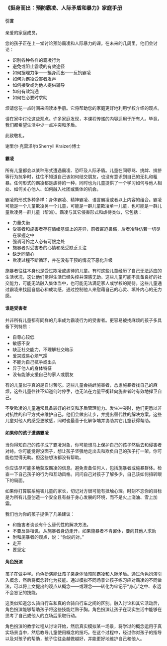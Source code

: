 ### 《挺身而出：预防霸凌、人际矛盾和暴力》家庭手册

#### 引言

亲爱的家庭成员， 

您的孩子正在上一堂讨论预防霸凌和人际暴力的课。在未来的几周里，他们会讨论：

* 识别各种各样的霸凌行为
* 避免或阻止霸凌的有效途径
* 如何据理力争——挺身而出——反抗霸凌
* 如何为霸凌受害者发声
* 如何接受或为他人提供辅导
* 如何有效沟通
* 如何在必要时求助

烦请您花一点时间来阅读本手册。它将帮助您的家庭更好地利用学校介绍的观点。

请在家中讨论这些观点。许多家庭发现，本课程传递的内容适用于所有人。毕竟，我们都希望生活中少一点冲突和矛盾。

此致敬礼，

谢里尔·克雷泽尔(Sherryll Kraizer)博士

#### 霸凌 

所有儿童都会以某种形式遭遇霸凌、恐吓及人际矛盾。儿童在同辱骂、挑衅、排挤等行为抗争时，往往不知道自己该如何结交朋友，也没有意识到自己的无礼和粗暴。任何形式的霸凌都是虐待的一种，同时也为儿童提供了一个学习如何与他人相处、如何关心他人、如何融入社团或集体的机会。

霸凌的形式多种多样：身体霸凌、精神霸凌、语言霸凌或者以上内容的组合。霸凌可能是一个儿童欺凌另一个儿童，可能是一群儿童欺凌单一儿童，也可能是一群儿童欺凌另一群儿童（帮派）。霸凌与其它侵害形式和虐待类似，它包括：

* 力量失衡
* 受害者和施害者存在情绪基调上的差异，前者窘迫畏缩，后者冷静仿若一切尽在掌握之中
* 强调可怜之人必有可恨之处
* 施暴者对受害者的心情和感受缺乏关注
* 缺乏同情心
* 欺凌过程不断循环，并在没有干预的情况下恶化升级

施暴者往往本身也是受过欺凌或虐待的儿童。有时这些儿童经历了自己无法适应的生活状况，这让他们觉得生活已经失控并深感无助。这些儿童可能不具备良好的社交能力，可能无法融入集体当中，也可能无法满足家人或学校的期待。这些儿童通过霸凌来找回自信心和成功感，通过控制他人来慰藉自己的心灵、填补内心的无力感。

#### 谁是受害者 

并非所有儿童都有同样的几率成为霸凌行为的受害者。更容易被找麻烦的孩子多具备下列特质：

* 自尊心较低
* 敏感不安
* 缺乏社交能力，不理解社交暗示
* 爱哭或易心烦气躁
* 不能为自己抗争或出头
* 异于他人的身体特征
* 没有能够支援自己的家人或朋友

有的儿童似乎真的是自讨苦吃。这些儿童会挑衅施害者，怂恿施暴者找自己的麻烦，这些儿童往往不知道何时停手，也无法在力量平衡转向施害者时有效地捍卫自己。

不受欺凌的儿童通常具备较好的社交和矛盾管理能力。发生冲突时，他们更愿以非对抗性的和平方式来维护自己。他们会做出让步，并提出替代性的解决方案。这些儿童对他人的感受更敏感，同时也最善于化解争端并协助其它儿童获得帮助。

#### 如果你的孩子遭遇霸凌 

当你得知自己的孩子成了霸凌对象，你可能想马上保护自己的孩子然后去和侵害者对峙。你可能觉得没面子，想让孩子坚强地走出去和欺负自己的孩子打一架。你可能也觉得无助。但这些想法都没有帮助。

你应该尽可能多地获取霸凌的信息。避免责备任何人，包括施暴者或施暴群体。检查一下自己孩子的行为和互动风格。问问自己对孩子了解多少，自己该如何扭转眼下的局面。

如果你打算联系施害儿童的家长，切记对方很可能有抵触心理。时刻不忘你的目标是为所有儿童创造一个安全且有益于身心发展的环境，而不是火上浇油、雪上加霜。

我们也为你的孩子提供了几条建议：

* 和施害者谈谈有什么替代性的解决方法。
* 不要反唇相讥，从施暴者身边走开，如果施暴者不肯罢休，要向其他人求助
* 附和施暴者的观点，说：“你说的对。”
* 走开
* 要坚定

#### 角色扮演 

孩子在做中学。角色扮演能让孩子亲身体验预防霸凌和人际矛盾。通过角色扮演引入概念，然后将概念转化为技能。通过模拟不同场景让孩子练习应对霸凌的不同做法，可以将上文提出的观点从概念——或理念——转化为牢记于“身心”之中、永远不会忘记的技能。

这类似知道怎么骑自行车和真的会骑自行车之间的区别。融入讨论和其它活动后，角色扮演能够帮助孩子将这些技能烂熟于胸。角色扮演让孩子在现实生活中能够在思考了自己或他人的立场后采取行动。

角色扮演的教学过程从讨论开始，然后真实模拟某一场景，将学过的概念运用于真实场景当中，然后教导儿童使用概念的技巧。在这个过程中，经过你对孩子的指导以及对孩子的帮助，孩子往往会越做越好，并能更好地维护自己和他人。
